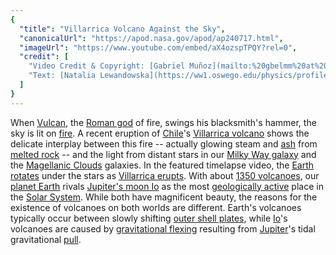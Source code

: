```yaml
---
{
  "title": "Villarrica Volcano Against the Sky",
  "canonicalUrl": "https://apod.nasa.gov/apod/ap240717.html",
  "imageUrl": "https://www.youtube.com/embed/aX4ozspTPQY?rel=0",
  "credit": [
    "Video Credit & Copyright: [Gabriel Muñoz](mailto:%20gbelmm%20at%20gmail.com)",
    "Text: [Natalia Lewandowska](https://ww1.oswego.edu/physics/profile/natalia-lewandowska) ([SUNY Oswego](https://www.oswego.edu/physics/))"
  ]
}
---
```


When [Vulcan](https://mythopedia.com/topics/vulcan), the [Roman god](https://en.wikipedia.org/wiki/Roman_mythology) of fire, swings his blacksmith's hammer, the sky is lit on [fire](https://youtu.be/Q2FzZSBD5LE?t=95). A recent eruption of [Chile](https://en.wikipedia.org/wiki/Chile)'s [Villarrica volcano](https://en.wikipedia.org/wiki/Villarrica_\(volcano\)) shows the delicate interplay between this fire -- actually glowing steam and [ash](https://apod.nasa.gov/apod/ap190512.html) from [melted rock](https://apod.nasa.gov/apod/ap120402.html) -- and the light from distant stars in our [Milky Way galaxy](https://science.nasa.gov/resource/the-milky-way-galaxy/) and the [Magellanic Clouds](https://apod.nasa.gov/apod/ap230211.html) galaxies. In the featured timelapse video, the [Earth rotates](https://apod.nasa.gov/apod/ap200701.html) under the stars as [Villarrica erupts](https://youtu.be/mDJGA-YiY14). With about [1350 volcanoes](https://en.wikipedia.org/wiki/Active_volcano), our [planet Earth](https://science.nasa.gov/earth/facts/) rivals [Jupiter's moon Io](https://www.space.com/jupiter-moon-io-volcanoes-map) as the most [geologically active](https://www.jpl.nasa.gov/images/pia25888-io-in-color-and-infrared) place in the [Solar System](https://science.nasa.gov/solar-system/solar-system-facts/). While both have magnificent beauty, the reasons for the existence of volcanoes on both worlds are different. Earth's volcanoes typically occur between slowly shifting [outer shell plates](https://www.nps.gov/subjects/volcanoes/plate-tectonics-and-volcanoes.htm), while [Io](https://science.nasa.gov/jupiter/moons/io/)'s volcanoes are caused by [gravitational flexing](https://en.wikipedia.org/wiki/Tidal_heating) resulting from [Jupiter](https://apod.nasa.gov/apod/ap170523.html)'s tidal gravitational [pull](https://encrypted-tbn0.gstatic.com/images?q=tbn:ANd9GcQRKoaqHZb45w9bZmBUWhx16kYBu5JmsPTIVw&s).

